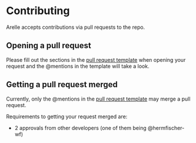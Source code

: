 # Contributing
Arelle accepts contributions via pull requests to the repo. 

## Opening a pull request
Please fill out the sections in the [pull request template](PULL_REQUEST_TEMPLATE.md) when opening your request and the @mentions in the template will take a look.

## Getting a pull request merged
Currently, only the @mentions in the [pull request template](PULL_REQUEST_TEMPLATE.md) may merge a pull request.

Requirements to getting your request merged are:
- 2 approvals from other developers (one of them being @hermfischer-wf)
